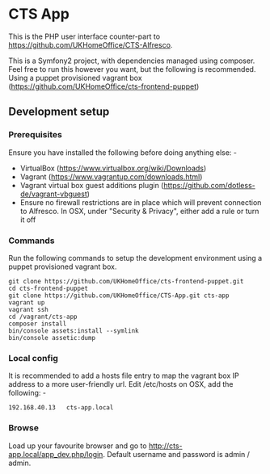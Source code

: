 # CTS App

This is the PHP user interface counter-part to https://github.com/UKHomeOffice/CTS-Alfresco.

This is a Symfony2 project, with dependencies managed using composer. Feel free to run this however you want, but the following is recommended. Using a puppet provisioned vagrant box (https://github.com/UKHomeOffice/cts-frontend-puppet)

## Development setup
### Prerequisites

Ensure you have installed the following before doing anything else: -

- VirtualBox (https://www.virtualbox.org/wiki/Downloads)
- Vagrant (https://www.vagrantup.com/downloads.html)
- Vagrant virtual box guest additions plugin (https://github.com/dotless-de/vagrant-vbguest)
- Ensure no firewall restrictions are in place which will prevent connection to Alfresco.  In OSX, under "Security & Privacy", either add a rule or turn it off

### Commands

Run the following commands to setup the development environment using a puppet provisioned vagrant box.

```
git clone https://github.com/UKHomeOffice/cts-frontend-puppet.git
cd cts-frontend-puppet
git clone https://github.com/UKHomeOffice/CTS-App.git cts-app
vagrant up
vagrant ssh
cd /vagrant/cts-app
composer install
bin/console assets:install --symlink
bin/console assetic:dump
```

### Local config

It is recommended to add a hosts file entry to map the vagrant box IP address to a more user-friendly url. Edit /etc/hosts on OSX, add the following: -

```
192.168.40.13   cts-app.local
```

### Browse


Load up your favourite browser and go to http://cts-app.local/app_dev.php/login. Default username and password is admin / admin.
 
